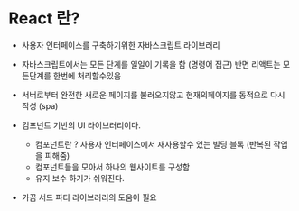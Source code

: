 # React 란?

- 사용자 인터페이스를 구축하기위한 자바스크립트 라이브러리
- 자바스크립트에서는 모든 단계를 일일이 기록을 함 (명령어 접근) 반면 리액트는 모든단계를 한번에 처리할수있음
- 서버로부터 완전한 새로운 페이지를 불러오지않고 현재의페이지를 동적으로 다시 작성 (spa)
- 컴포넌트 기반의 UI 라이브러리이다.

  - 컴포넌트란 ? 사용자 인터페이스에서 재사용할수 있는 빌딩 블록 (반복된 작업을 피해줌)
  - 컴포넌트들을 모아서 하나의 웹사이트를 구성함
  - 유지 보수 하기가 쉬워진다.

- 가끔 서드 파티 라이브러리의 도움이 필요
